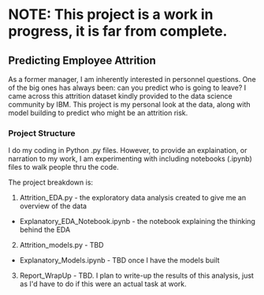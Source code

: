 # NOTE: This project is a work in progress, it is far from complete.
## Predicting Employee Attrition

As a former manager, I am inherently interested in personnel questions.  One of the big ones has always been: can you predict who is going to leave?  I came across this attrition dataset kindly provided to the data science community by IBM.  This project is my personal look at the data, along with model building to predict who might be an attrition risk.

### Project Structure
I do my coding in Python .py files.  However, to provide an explaination, or narration to my work, I am experimenting with including notebooks (.ipynb) files to walk people thru the code.  

The project breakdown is:
1) Attrition_EDA.py - the exploratory data analysis created to give me an overview of the data
  * Explanatory_EDA_Notebook.ipynb - the notebook explaining the thinking behind the EDA
2) Attrition_models.py - TBD 
  * Explanatory_Models.ipynb - TBD once I have the models built
3) Report_WrapUp - TBD.  I plan to write-up the results of this analysis, just as I'd have to do if this were an actual task at work.
